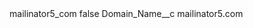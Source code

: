 <?xml version="1.0" encoding="UTF-8"?>
<CustomMetadata xmlns="http://soap.sforce.com/2006/04/metadata" xmlns:xsi="http://www.w3.org/2001/XMLSchema-instance" xmlns:xsd="http://www.w3.org/2001/XMLSchema">
    <label>mailinator5_com</label>
    <protected>false</protected>
    <values>
        <field>Domain_Name__c</field>
        <value xsi:type="xsd:string">mailinator5.com</value>
    </values>
</CustomMetadata>
